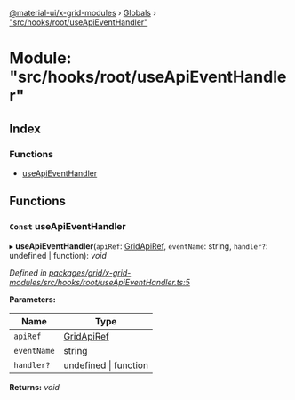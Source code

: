 [@material-ui/x-grid-modules](../README.md) › [Globals](../globals.md) › ["src/hooks/root/useApiEventHandler"](_src_hooks_root_useapieventhandler_.md)

# Module: "src/hooks/root/useApiEventHandler"

## Index

### Functions

* [useApiEventHandler](_src_hooks_root_useapieventhandler_.md#const-useapieventhandler)

## Functions

### `Const` useApiEventHandler

▸ **useApiEventHandler**(`apiRef`: [GridApiRef](_src_models_gridapiref_.md#gridapiref), `eventName`: string, `handler?`: undefined | function): *void*

*Defined in [packages/grid/x-grid-modules/src/hooks/root/useApiEventHandler.ts:5](https://github.com/mui-org/material-ui-x/blob/02342a6/packages/grid/x-grid-modules/src/hooks/root/useApiEventHandler.ts#L5)*

**Parameters:**

Name | Type |
------ | ------ |
`apiRef` | [GridApiRef](_src_models_gridapiref_.md#gridapiref) |
`eventName` | string |
`handler?` | undefined &#124; function |

**Returns:** *void*
